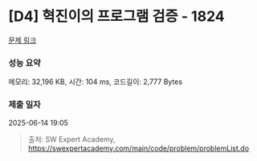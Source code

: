 # [D4] 혁진이의 프로그램 검증 - 1824 

[문제 링크](https://swexpertacademy.com/main/code/problem/problemDetail.do?contestProbId=AV4yLUiKDUoDFAUx) 

### 성능 요약

메모리: 32,196 KB, 시간: 104 ms, 코드길이: 2,777 Bytes

### 제출 일자

2025-06-14 19:05



> 출처: SW Expert Academy, https://swexpertacademy.com/main/code/problem/problemList.do